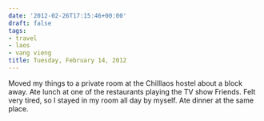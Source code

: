 ```yaml
---
date: '2012-02-26T17:15:46+00:00'
draft: false
tags:
- travel
- laos
- vang vieng
title: Tuesday, February 14, 2012
---
```


Moved my things to a private room at the Chilllaos hostel about a block away. Ate lunch at one of the restaurants playing the TV show Friends. Felt very tired, so I stayed in my room all day by myself. Ate dinner at the same place.
